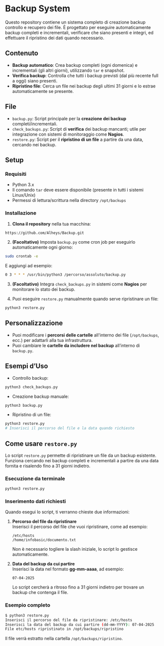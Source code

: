 # Backup System

Questo repository contiene un sistema completo di creazione backup controllo e recupero dei file. È progettato per eseguire automaticamente backup completi e incrementali, verificare che siano presenti e integri, ed effettuare il ripristino dei dati quando necessario.

## Contenuto

- **Backup automatico**: Crea backup completi (ogni domenica) e incrementali (gli altri giorni), utilizzando `tar` e snapshot.
- **Verifica backup**: Controlla che tutti i backup previsti (dal più recente full a oggi) siano presenti.
- **Ripristino file**: Cerca un file nei backup degli ultimi 31 giorni e lo estrae automaticamente se presente.

## File

- `backup.py`: Script principale per la **creazione dei backup** completi/incrementali.
- `check_backups.py`: Script di **verifica** dei backup mancanti; utile per integrazione con sistemi di monitoraggio come **Nagios**.
- `restore.py`: Script per il **ripristino di un file** a partire da una data, cercando nei backup.

## Setup

### Requisiti

- Python 3.x
- Il comando `tar` deve essere disponibile (presente in tutti i sistemi Linux/Unix)
- Permessi di lettura/scrittura nella directory `/opt/backups`

### Installazione

1. **Clona il repository** nella tua macchina:

```bash
https://github.com/Alheys/Backup.git
```

2. **(Facoltativo)** Imposta `backup.py` come cron job per eseguirlo automaticamente ogni giorno:

```bash
sudo crontab -e
```

E aggiungi ad esempio:

```bash
0 3 * * * /usr/bin/python3 /percorso/assoluto/backup.py
```

3. **(Facoltativo)** Integra `check_backups.py` in sistemi come **Nagios** per monitorare lo stato dei backup.

4. Puoi eseguire `restore.py` manualmente quando serve ripristinare un file:

```bash
python3 restore.py
```

## Personalizzazione

- Puoi modificare i **percorsi delle cartelle** all'interno dei file (`/opt/backups`, ecc.) per adattarli alla tua infrastruttura.
- Puoi cambiare le **cartelle da includere nel backup** all’interno di `backup.py`.

## Esempi d’Uso

- Controllo backup:

```bash
python3 check_backups.py
```

- Creazione backup manuale:

```bash
python3 backup.py
```

- Ripristino di un file:

```bash
python3 restore.py
# Inserisci il percorso del file e la data quando richiesto
```

## Come usare `restore.py`

Lo script `restore.py` permette di ripristinare un file da un backup esistente. Funziona cercando nei backup completi e incrementali a partire da una data fornita e risalendo fino a 31 giorni indietro.

### Esecuzione da terminale

```bash
python3 restore.py
```

### Inserimento dati richiesti

Quando esegui lo script, ti verranno chieste due informazioni:

1. **Percorso del file da ripristinare**  
   Inserisci il percorso del file che vuoi ripristinare, come ad esempio:

   ```
   /etc/hosts
   /home/infobasic/documento.txt
   ```

   Non è necessario togliere la slash iniziale, lo script lo gestisce automaticamente.

2. **Data del backup da cui partire**  
   Inserisci la data nel formato **gg-mm-aaaa**, ad esempio:

   ```
   07-04-2025
   ```

   Lo script cercherà a ritroso fino a 31 giorni indietro per trovare un backup che contenga il file.

### Esempio completo

```bash
$ python3 restore.py
Inserisci il percorso del file da ripristinare: /etc/hosts
Inserisci la data del backup da cui partire (dd-mm-YYYY): 07-04-2025
File etc/hosts ripristinato in /opt/backups/ripristino
```

Il file verrà estratto nella cartella `/opt/backups/ripristino`.
